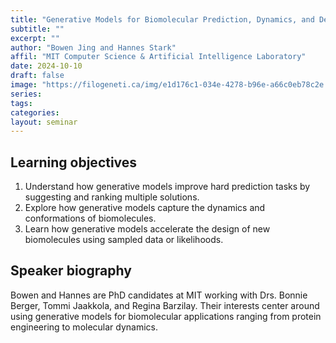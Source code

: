 ```yaml
---
title: "Generative Models for Biomolecular Prediction, Dynamics, and Design"
subtitle: ""
excerpt: ""
author: "Bowen Jing and Hannes Stark"
affil: "MIT Computer Science & Artificial Intelligence Laboratory"
date: 2024-10-10
draft: false
image: "https://filogeneti.ca/img/e1d176c1-034e-4278-b96e-a66c0eb78c2e.png"
series:
tags:
categories:
layout: seminar
---
```


## Learning objectives

1. Understand how generative models improve hard prediction tasks by suggesting and ranking multiple solutions.
2. Explore how generative models capture the dynamics and conformations of biomolecules.
3. Learn how generative models accelerate the design of new biomolecules using sampled data or likelihoods.


## Speaker biography

Bowen and Hannes are PhD candidates at MIT working with Drs. Bonnie Berger, Tommi Jaakkola, and Regina Barzilay. Their interests center around using generative models for biomolecular applications ranging from protein engineering to molecular dynamics.
